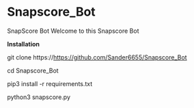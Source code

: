 # Snapscore_Bot
SnapScore Bot 
Welcome to this Snapscore Bot 

**Installation**

git clone https://https://github.com/Sander6655/Snapscore_Bot

cd Snapscore_Bot

pip3 install -r requirements.txt

python3 snapscore.py


